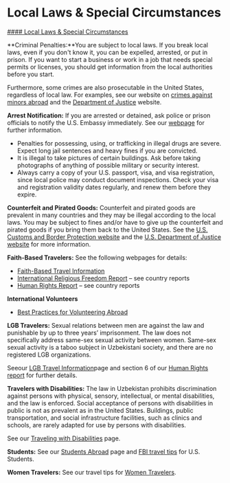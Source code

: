# Local Laws & Special Circumstances

[#### Local Laws & Special Circumstances](javascript:void(0); "Local Laws & Special Circumstances")

**Criminal Penalties:**You are subject to local laws. If you break local laws, even if you don't know it, you can be expelled, arrested, or put in prison. If you want to start a business or work in a job that needs special permits or licenses, you should get information from the local authorities before you start.

Furthermore, some crimes are also prosecutable in the United States, regardless of local law. For examples, see our website on [crimes against minors abroad](http://travel.state.gov/content/passports/en/emergencies/arrest/criminalpenalties.html) and the [Department of Justice](http://www.justice.gov/usam/criminal-resource-manual-1617-extraterritorial-criminal-jurisdiction-18-usc-112-878-970-1116) website.

**Arrest Notification:** If you are arrested or detained, ask police or prison officials to notify the U.S. Embassy immediately. See our [webpage](http://travel.state.gov/content/passports/english/emergencies/arrest.html) for further information.

* Penalties for possessing, using, or trafficking in illegal drugs are severe. Expect long jail sentences and heavy fines if you are convicted.
* It is illegal to take pictures of certain buildings. Ask before taking photographs of anything of possible military or security interest.
* Always carry a copy of your U.S. passport, visa, and visa registration, since local police may conduct document inspections. Check your visa and registration validity dates regularly, and renew them before they expire.

**Counterfeit and Pirated Goods:** Counterfeit and pirated goods are prevalent in many countries and they may be illegal according to the local laws. You may be subject to fines and/or have to give up the counterfeit and pirated goods if you bring them back to the United States. See the [U.S. Customs and Border Protection website](https://www.cbp.gov/trade/fakegoodsrealdangers#:~:text=It%20is%20illegal%20to%20purchase%20counterfeit%20goods.%20Bringing,activities%2C%20such%20as%20forced%20labor%20or%20human%20trafficking.) and the [U.S. Department of Justice website](https://www.justice.gov/criminal/criminal-ccips) for more information.

**Faith-Based Travelers:** See the following webpages for details:

* [Faith-Based Travel Information](https://travel.state.gov/content/passports/en/go/faith-based-travel.html)
* [International Religious Freedom Report](http://www.state.gov/j/drl/irf/rpt/index.htm) – see country reports
* [Human Rights Report](http://www.state.gov/j/drl/rls/hrrpt/) – see country reports

**International Volunteers**

* [Best Practices for Volunteering Abroad](https://travel.state.gov/content/passports/en/go/volunteer.html)

**LGB Travelers:** Sexual relations between men are against the law and punishable by up to three years’ imprisonment. The law does not specifically address same-sex sexual activity between women. Same-sex sexual activity is a taboo subject in Uzbekistani society, and there are no registered LGB organizations.

Seeour [LGB Travel Information](https://travel.state.gov/content/travel/en/international-travel/before-you-go/travelers-with-special-considerations/lgb.html)page and section 6 of our [Human Rights report](http://www.state.gov/j/drl/rls/hrrpt/) for further details.

**Travelers with Disabilities:** The law in Uzbekistan prohibits discrimination against persons with physical, sensory, intellectual, or mental disabilities, and the law is enforced. Social acceptance of persons with disabilities in public is not as prevalent as in the United States. Buildings, public transportation, and social infrastructure facilities, such as clinics and schools, are rarely adapted for use by persons with disabilities.

See our [Traveling with Disabilities](https://travel.state.gov/content/travel/en/international-travel/before-you-go/travelers-with-special-considerations/traveling-with-disabilties.html) page.

**Students:** See our [Students Abroad](http://travel.state.gov/content/studentsabroad/en.html) page and [FBI travel tips](https://ucr.fbi.gov/investigate/counterintelligence/student-brochure) for U.S. Students.

**Women Travelers:** See our travel tips for [Women Travelers](http://travel.state.gov/content/passports/english/go/Women.html).